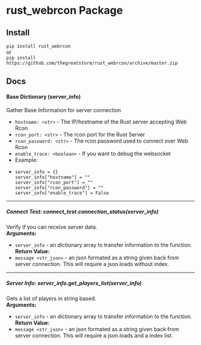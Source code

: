 # rust_webrcon Package

## Install
`pip install rust_webrcon`<br>
or<br>
`pip install https://github.com/thegreatstorm/rust_webrcon/archive/master.zip`

## Docs

#### Base Dictionary (server_info)
Gather Base Information for server connection<br>
* `hostname: <str>` - The IP/hostname of the Rust server accepting Web Rcon<br>
* `rcon_port: <str>` - The rcon port for the Rust Server<br>
* `rcon_password: <str>` - The rcon password used to connect over Web Rcon<br>
* `enable_trace: <boolean>` - If you want to debug the websocket<br>
* Example:
*     server_info = {}
      server_info["hostname"] = ""
      server_info["rcon_port"] = ""
      server_info["rcon_password"] = ""
      server_info["enable_trace"] = False

- - -
##### <b>Connect Test:</b> connect_test.connection_status(server_info)
Verify if you can receive server data.<br>
<b>Arguments:</b>
* `server_info` - an dictionary array to transfer information to the function.<br>
<b>Return Value:</b>
* `message <str_json>` - an json formated as a string given back from server connection. This will require a json.loads without index.
- - -
##### <b>Server Info:</b> server_info.get_players_list(server_info)
Gets a list of players in string based.<br>
<b>Arguments:</b>
* `server_info` - an dictionary array to transfer information to the function.<br>
<b>Return Value:</b>
* `message <str_json>` - an json formated as a string given back from server connection. This will require a json.loads and a index list.